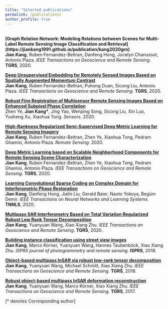 ```yaml
---
title: "Selected publications"
permalink: /publications/
author_profile: true
---
```

<br>
<b>[Graph Relation Network: Modeling Relations between Scenes for Multi-Label Remote Sensing Image Classification and Retrieval](https://jiankang1991.github.io/publication/kang2020grn)</b> <br> 
<b>Jian Kang</b>, Ruben Fernandez-Beltran, Danfeng Hong, Jocelyn Chanussot, Antonio Plaza.
<i>IEEE Transactions on Geoscience and Remote Sensing</i>. <b>TGRS</b>, 2020.

<b>[Deep Unsupervised Embedding for Remotely Sensed Images Based on Spatially Augmented Momentum Contrast](https://jiankang1991.github.io/publication/kang2020due)</b> <br> 
<b>Jian Kang</b>, Ruben Fernandez-Beltran, Puhong Duan, Sicong Liu, Antonio Plaza.
<i>IEEE Transactions on Geoscience and Remote Sensing</i>. <b>TGRS</b>, 2020.

<b>[Robust Fine Registration of Multisensor Remote Sensing Images Based on Enhanced Subpixel Phase Correlation](https://jiankang1991.github.io/publication/kang2020rfr)</b> <br> 
Zhen Ye, <b>Jian Kang*</b>, Jing Yao, Wenping Song, Sicong Liu, Xin Luo, Yusheng Xu, Xiaohua Tong.
<i>Sensors</i>. 2020.

<b>[High-Rankness Regularized Semi-Supervised Deep Metric Learning for Remote Sensing Imagery](https://jiankang1991.github.io/publication/kang2020smdml)</b> <br> 
<b>Jian Kang</b>, Ruben Fernandez-Beltran, Zhen Ye, Xiaohua Tong, Pedram Ghamisi, Antonio Plaza.
<i>Remote Sensing</i>. 2020.

<b>[Deep Metric Learning based on Scalable Neighborhood Components for Remote Sensing Scene Characterization](https://jiankang1991.github.io/publication/kang2020dml)</b> <br> 
<b>Jian Kang</b>, Ruben Fernandez-Beltran, Zhen Ye, Xiaohua Tong, Pedram Ghamisi, Antonio Plaza.
<i>IEEE Transactions on Geoscience and Remote Sensing</i>. <b>TGRS</b>, 2020.

<b>[Learning Convolutional Sparse Coding on Complex Domain for Interferometric Phase Restoration](https://jiankang1991.github.io/publication/kang2020comcsc)</b> <br> 
<b>Jian Kang</b>, Danfeng Hong, Jialin Liu, Gerald Baier, Naoto Yokoya, Begüm Demir.
<i>IEEE Transactions on Neural Networks and Learning Systems</i>. <b>TNNLS</b>, 2020.

<b>[Multipass SAR Interferometry Based on Total Variation Regularized Robust Low Rank Tensor Decomposition](https://jiankang1991.github.io/publication/kang2020Multipass)</b> <br> 
<b>Jian Kang</b>, Yuanyuan Wang, Xiao Xiang Zhu.
<i>IEEE Transactions on Geoscience and Remote Sensing</i>. <b>TGRS</b>, 2020.

<b>[Building instance classification using street view images](https://jiankang1991.github.io/publication/kang2018building)</b> <br> 
<b>Jian Kang</b>, Marco Körner, Yuanyuan Wang, Hannes Taubenböck, Xiao Xiang Zhu.
<i>ISPRS journal of photogrammetry and remote sensing</i>. <b>ISPRS</b>, 2018.

<b>[Object-based multipass InSAR via robust low-rank tensor decomposition](https://jiankang1991.github.io/publication/kang2018object)</b> <br> 
<b>Jian Kang</b>, Yuanyuan Wang, Michael Schmitt, Xiao Xiang Zhu.
<i>IEEE Transactions on Geoscience and Remote Sensing</i>. <b>TGRS</b>, 2018.

<b>[Robust object-based multipass InSAR deformation reconstruction](https://jiankang1991.github.io/publication/kang2017robust)</b> <br> 
<b>Jian Kang</b>, Yuanyuan Wang, Marco Körner, Xiao Xiang Zhu.
<i>IEEE Transactions on Geoscience and Remote Sensing</i>. <b>TGRS</b>, 2017.


[\* denotes Corresponding author]